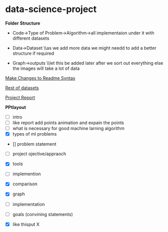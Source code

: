 # data-science-project

**Folder Structure**

* Code->Type of Problem->Algorithm->all implementaion under it with different datasets

* Data->Dataset  \\\as we add more data we might needd to add a better structure  if required


* Graph->outputs \\\let this be added later after we sort out everything else the images will take a lot of data


[Make Changes to Readme Syntax](https://help.github.com/en/github/writing-on-github/basic-writing-and-formatting-syntax#links)

[Rest of datasets](https://drive.google.com/open?id=1Uk8sL-BlhQp7aaIZxDENtJzhNe-1LiFf)

[Project Report](https://www.overleaf.com/3872433191ntqbqmxnqtwz)

**PPtlayout**
- [ ] intro 
- [ ] like report add points animation and expain the points
- [ ] what is necessary for good machine larning algorithm
- [X] types of ml problems
- [] problem statement
- [ ] project ojective/appraoch
- [X] tools
- [ ] implemention 
- [X] comparison
- [X] graph
- [ ] implementation
- [ ] goals (convining statements)

- [X] like thisput X

